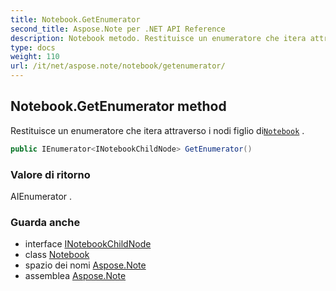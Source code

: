 ```yaml
---
title: Notebook.GetEnumerator
second_title: Aspose.Note per .NET API Reference
description: Notebook metodo. Restituisce un enumeratore che itera attraverso i nodi figlio diNotebook .
type: docs
weight: 110
url: /it/net/aspose.note/notebook/getenumerator/
---
```

## Notebook.GetEnumerator method

Restituisce un enumeratore che itera attraverso i nodi figlio di[`Notebook`](../) .

```csharp
public IEnumerator<INotebookChildNode> GetEnumerator()
```

### Valore di ritorno

AIEnumerator .

### Guarda anche

* interface [INotebookChildNode](../../inotebookchildnode/)
* class [Notebook](../)
* spazio dei nomi [Aspose.Note](../../notebook/)
* assemblea [Aspose.Note](../../../)


